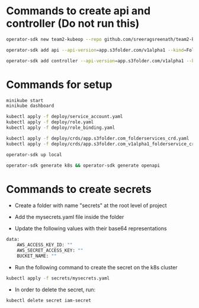 # Commands to create api and controller (Do not run this)
```bash
operator-sdk new team2-kubeop --repo github.com/sreeragsreenath/team2-kubeop

operator-sdk add api --api-version=app.s3folder.com/v1alpha1 --kind=FolderService

operator-sdk add controller --api-version=app.s3folder.com/v1alpha1 --kind=FolderService
```

# Commands for setup
```bash
minikube start
minikube dashboard

kubectl apply -f deploy/service_account.yaml
kubectl apply -f deploy/role.yaml
kubectl apply -f deploy/role_binding.yaml

kubectl apply -f deploy/crds/app.s3folder.com_folderservices_crd.yaml
kubectl apply -f deploy/crds/app.s3folder.com_v1alpha1_folderservice_cr.yaml

operator-sdk up local

operator-sdk generate k8s && operator-sdk generate openapi
```


# Commands to create secrets
- Create a folder with name "secrets" at the root level of project

- Add the mysecrets.yaml file inside the folder

- Update the following values with their base64  representations

```bash
data:
    AWS_ACCESS_KEY_ID: ""
    AWS_SECRET_ACCESS_KEY: ""
    BUCKET_NAME: ""
```

- Run the following command to create the secret on the k8s cluster
```bash
kubectl apply -f secrets/mysecrets.yaml
```

- In order to delete the secret, run:
```bash
kubectl delete secret iam-secret
```


